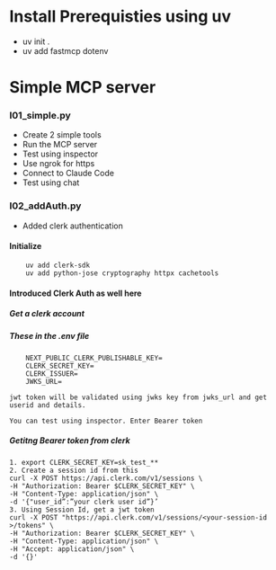 # Install Prerequisties using uv

- uv init . 
- uv add fastmcp dotenv

# Simple MCP server

### I01_simple.py

- Create 2 simple tools
- Run the MCP server
- Test using inspector
- Use ngrok for https 
- Connect to Claude Code
- Test using chat

### I02_addAuth.py

- Added clerk authentication 
####  Initialize 
        uv add clerk-sdk
        uv add python-jose cryptography httpx cachetools

####    Introduced Clerk Auth as well here 

#####    Get a clerk account 

#####    These in the .env file 

        NEXT_PUBLIC_CLERK_PUBLISHABLE_KEY=
        CLERK_SECRET_KEY=
        CLERK_ISSUER=
        JWKS_URL=

    jwt token will be validated using jwks key from jwks_url and get userid and details.

    You can test using inspector. Enter Bearer token 

#####    Getitng Bearer token from clerk 

    1. export CLERK_SECRET_KEY=sk_test_**
    2. Create a session id from this
    curl -X POST https://api.clerk.com/v1/sessions \
    -H "Authorization: Bearer $CLERK_SECRET_KEY" \
    -H "Content-Type: application/json" \
    -d '{"user_id”:”your clerk user id”}’
    3. Using Session Id, get a jwt token
    curl -X POST "https://api.clerk.com/v1/sessions/<your-session-id >/tokens" \
    -H "Authorization: Bearer $CLERK_SECRET_KEY" \
    -H "Content-Type: application/json" \
    -H "Accept: application/json" \
    -d '{}'
